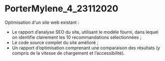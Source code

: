 # PorterMylene_4_23112020

Optimisation d'un site web existant :

- Le rapport d’analyse SEO du site, utilisant le modèle fourni, dans lequel on identifie clairement les 10 recommandations sélectionnées ;
- Le code source complet du site amélioré ;
- Un rapport d’optimisation comprenant une comparaison des résultats (y compris de la vitesse de chargement et l’accessibilité).
